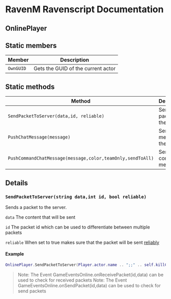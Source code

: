 # RavenM Ravenscript Documentation


OnlinePlayer
-------------
## Static members

| Member | Description                    |
| ------------- | ------------------------------ |
| `OwnGUID`      | Gets the GUID of the current actor       |

## Static methods

| Method | Description                    |
| ------------- | ------------------------------ |
| `SendPacketToServer(data,id, reliable)`      | Sends a packet to the server       |
| `PushChatMessage(message)`   | Send a chat message as the user    |
| `PushCommandChatMessage(message,color,teamOnly,sendToAll)`   | Send a command message   |




## Details

### `SendPacketToServer(string data,int id, bool reliable)`
Sends a packet to the server.

`data` The content that will be sent

`id` The packet id which can be used to differentiate between multiple packets

`reliable` When set to true makes sure that the packet will be sent [reliably](https://partner.steamgames.com/doc/api/ISteamNetworking#EP2PSend) 


#### Example
```lua
OnlinePlayer.SendPacketToServer(Player.actor.name .. ";;" .. self.killCounter,48,true)
```
> Note: The Event GameEventsOnline.onReceivePacket(id,data) can be used to check for received packets
> Note: The Event GameEventsOnline.onSendPacket(id,data) can be used to check for send packets



